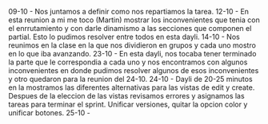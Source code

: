 09-10 - Nos juntamos a definir como nos repartiamos la tarea. 
12-10 - En esta reunion a mi me toco (Martin) mostrar los inconvenientes que tenia con el enrrutamiento y con darle dinamismo a las secciones que componen el partial. Esto lo pudimos resolver entre todos en esta dayli.
14-10 - Nos reunimos en la clase en la que nos dividieron en grupos y cada uno mostro en lo que iba avanzando. 
23-10 - En esta dayli, nos tocaba tener terminado la parte que le correspondia a cada uno y nos encontramos con algunos inconvenientes en donde pudimos resolver algunos de esos inconvenientes y otro quedaron para la reunion del 24-10. 
24-10 - Dayli de 20-25 minutos en la mostramos las diferentes alternativas para las vistas de edit y create. Despues de la eleccion de las vistas revisamos errores y asignamos las tareas para terminar el sprint. Unificar versiones, quitar la opcion color y unificar botones.
25-10 - 